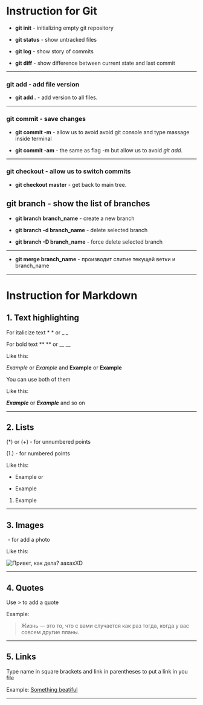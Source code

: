 # Instruction for Git

* **git init** - initializing empty git repository

* __git status__ - show untracked files

* __git log__ - show story of commits

* __git diff__ - show difference between current state and last commit

---

### __git add__ - add file version

* __git add .__ - add version to all files.

---

### __git commit__ - save changes

* __git commit -m__ - allow us to avoid avoid git console and type massage inside terminal

* __git commit -am__ - the same as flag -m but allow us to avoid _git add_.

---

### __git checkout__ - allow us to switch commits

* __git checkout master__ - get back to main tree.

## __git branch__ - show the list of branches

* __git branch branch_name__ - create a new branch

* __git branch -d branch_name__ - delete selected branch

* __git branch -D branch_name__ - force delete selected branch

---

* __git merge branch_name__ - производит слитие текущей ветки и branch_name

---

# Instruction for Markdown

## 1. __Text highlighting__

For italicize text * * or _ _

For bold text ** ** or __ __

Like this: 

*Example* or _Example_ and **Example** or __Example__

You can use both of them

Like this:

_**Example**_ or *__Example__* and so on

---

## 2. __Lists__
(*) or (+) - for unnumbered points 

(1.) - for numbered points 

Like this:

* Example or 
+ Example

1. Example

---

## 3. __Images__

![]() - for add a photo 

Like this:

![Привет, как дела? аахахXD](Ya.jpg)

---

## 4. __Quotes__

Use > to add a quote

Example:

>Жизнь — это то, что с вами случается как раз тогда, когда у вас совсем другие планы.

---

## 5. __Links__

Type name in square brackets and link in parentheses to put a link in you file

Example: [Something beatiful](https://www.youtube.com/watch?v=wPT4UizFUEY)

---


